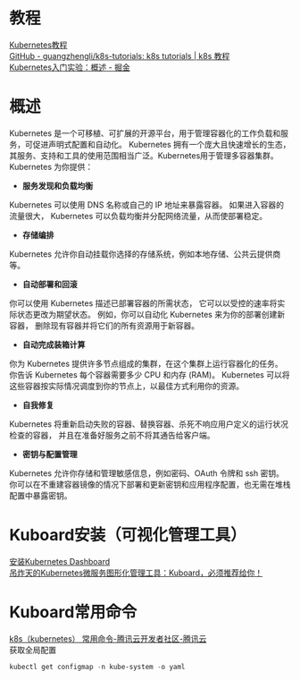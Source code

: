 # 教程
[Kubernetes教程](https://kuboard.cn/learning/)<br />[GitHub - guangzhengli/k8s-tutorials: k8s tutorials | k8s 教程](https://github.com/guangzhengli/k8s-tutorials)<br />[Kubernetes入门实验：概述 - 掘金](https://juejin.cn/post/6985383911438319652)

# 概述
Kubernetes 是一个可移植、可扩展的开源平台，用于管理容器化的工作负载和服务，可促进声明式配置和自动化。 Kubernetes 拥有一个庞大且快速增长的生态，其服务、支持和工具的使用范围相当广泛。Kubernetes用于管理多容器集群。<br />Kubernetes 为你提供：

- **服务发现和负载均衡**

Kubernetes 可以使用 DNS 名称或自己的 IP 地址来暴露容器。 如果进入容器的流量很大， Kubernetes 可以负载均衡并分配网络流量，从而使部署稳定。

- **存储编排**

Kubernetes 允许你自动挂载你选择的存储系统，例如本地存储、公共云提供商等。

- **自动部署和回滚**

你可以使用 Kubernetes 描述已部署容器的所需状态， 它可以以受控的速率将实际状态更改为期望状态。 例如，你可以自动化 Kubernetes 来为你的部署创建新容器， 删除现有容器并将它们的所有资源用于新容器。

- **自动完成装箱计算**

你为 Kubernetes 提供许多节点组成的集群，在这个集群上运行容器化的任务。 你告诉 Kubernetes 每个容器需要多少 CPU 和内存 (RAM)。 Kubernetes 可以将这些容器按实际情况调度到你的节点上，以最佳方式利用你的资源。

- **自我修复**

Kubernetes 将重新启动失败的容器、替换容器、杀死不响应用户定义的运行状况检查的容器， 并且在准备好服务之前不将其通告给客户端。

- **密钥与配置管理**

Kubernetes 允许你存储和管理敏感信息，例如密码、OAuth 令牌和 ssh 密钥。 你可以在不重建容器镜像的情况下部署和更新密钥和应用程序配置，也无需在堆栈配置中暴露密钥。
# Kuboard安装（可视化管理工具）
[安装Kubernetes Dashboard](https://kuboard.cn/install/install-k8s-dashboard.html#%E8%AE%BF%E9%97%AE)<br />[吊炸天的Kubernetes微服务图形化管理工具：Kuboard，必须推荐给你！](https://zhuanlan.zhihu.com/p/369375227)
# Kuboard常用命令
[k8s（kubernetes） 常用命令-腾讯云开发者社区-腾讯云](https://cloud.tencent.com/developer/article/1876774)<br />获取全局配置
```powershell
kubectl get configmap -n kube-system -o yaml
```
